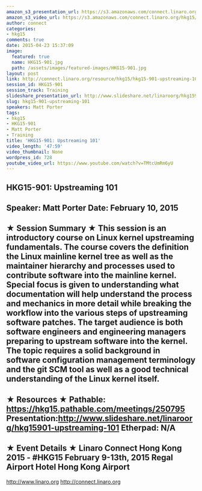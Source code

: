 ```yaml
---
amazon_s3_presentation_url: https://s3.amazonaws.com/connect.linaro.org/hkg15/Videos/02-10-Tuesday/HKG15-901.pdf
amazon_s3_video_url: https://s3.amazonaws.com/connect.linaro.org/hkg15/Videos/02-10-Tuesday/HKG15-901+Upstreaming+101.mp4
author: connect
categories:
- hkg15
comments: true
date: 2015-04-23 15:37:09
image:
  featured: true
  name: HKG15-901.jpg
  path: /assets/images/featured-images/HKG15-901.jpg
layout: post
link: http://connect.linaro.org/resource/hkg15/hkg15-901-upstreaming-101/
session_id: HKG15-901
session_track: Training
slideshare_presentation_url: http://www.slideshare.net/linaroorg/hkg15901-upstreaming-101
slug: hkg15-901-upstreaming-101
speakers: Matt Porter
tags:
- hkg15
- HKG15-901
- Matt Porter
- Training
title: 'HKG15-901: Upstreaming 101'
video_length: '47:59'
video_thumbnail: None
wordpress_id: 728
youtube_video_url: https://www.youtube.com/watch?v=TMtcUmRm6yU
---
```


HKG15-901: Upstreaming 101 
--------------------------------------------------- 
Speaker: Matt Porter 
Date: February 10, 2015 
--------------------------------------------------- 
★ Session Summary ★ 
This session is an introductory course on Linux kernel upstreaming fundamentals. The course covers the definition the Linux mainline kernel tree as well as the maintainer hierarchy and processes used to contribute software into the mainline kernel. Special focus is given to understanding what documentation will help understand the process and mechanics in more detail while breaking the workflow into the various steps of upstreaming software patches. The target audience is both software engineers and engineering managers preparing to upstream software into the kernel. The topic requires a solid background in software configuration management terminology and the git SCM tool as well as a good technical understanding of the Linux kernel itself. 
-------------------------------------------------- 
★ Resources ★ 
Pathable: https://hkg15.pathable.com/meetings/250795 
Presentation:http://www.slideshare.net/linaroorg/hkg15901-upstreaming-101
Etherpad: N/A 
--------------------------------------------------- 
★ Event Details ★ 
Linaro Connect Hong Kong 2015 - #HKG15 
February 9-13th, 2015 
Regal Airport Hotel Hong Kong Airport 
--------------------------------------------------- 
http://www.linaro.org 
http://connect.linaro.org